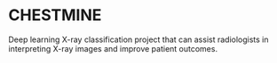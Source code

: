 # CHESTMINE
Deep learning  X-ray classification project that can assist radiologists in interpreting X-ray images and improve patient outcomes.
